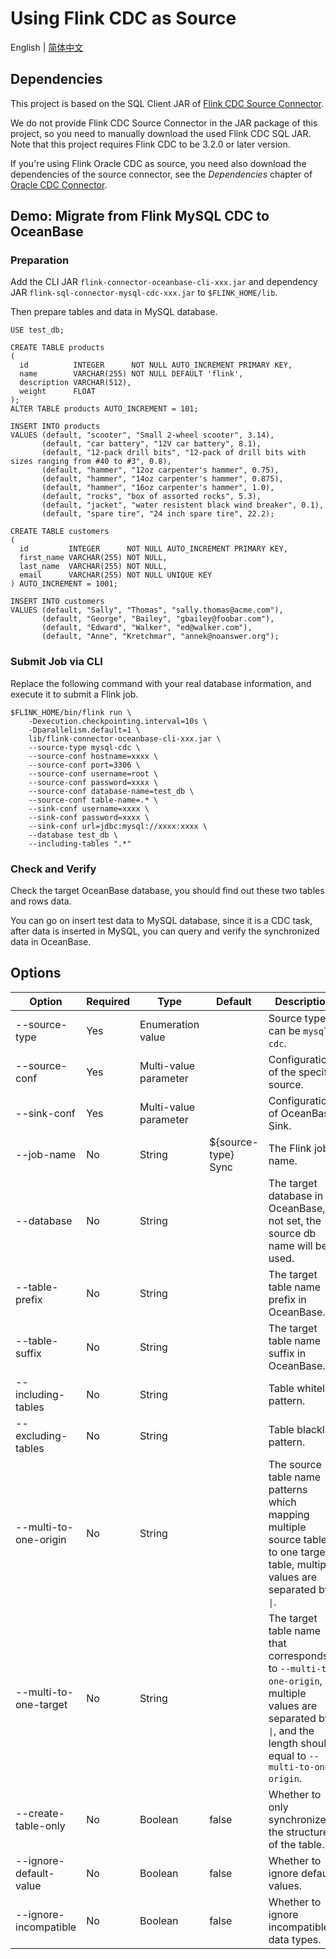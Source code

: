 # Using Flink CDC as Source

English | [简体中文](flink-cdc-source_cn.md)

## Dependencies

This project is based on the SQL Client JAR of [Flink CDC Source Connector](https://nightlies.apache.org/flink/flink-cdc-docs-master/docs/connectors/flink-sources/overview/).

We do not provide Flink CDC Source Connector in the JAR package of this project, so you need to manually download the used Flink CDC SQL JAR. Note that this project requires Flink CDC to be 3.2.0 or later version.

If you're using Flink Oracle CDC as source, you need also download the dependencies of the source connector, see the *Dependencies* chapter of [Oracle CDC Connector](https://nightlies.apache.org/flink/flink-cdc-docs-master/docs/connectors/flink-sources/oracle-cdc/#sql-client-jar).

## Demo: Migrate from Flink MySQL CDC to OceanBase

### Preparation

Add the CLI JAR `flink-connector-oceanbase-cli-xxx.jar` and dependency JAR `flink-sql-connector-mysql-cdc-xxx.jar` to `$FLINK_HOME/lib`.

Then prepare tables and data in MySQL database.

```mysql
USE test_db;

CREATE TABLE products
(
  id          INTEGER      NOT NULL AUTO_INCREMENT PRIMARY KEY,
  name        VARCHAR(255) NOT NULL DEFAULT 'flink',
  description VARCHAR(512),
  weight      FLOAT
);
ALTER TABLE products AUTO_INCREMENT = 101;

INSERT INTO products
VALUES (default, "scooter", "Small 2-wheel scooter", 3.14),
       (default, "car battery", "12V car battery", 8.1),
       (default, "12-pack drill bits", "12-pack of drill bits with sizes ranging from #40 to #3", 0.8),
       (default, "hammer", "12oz carpenter's hammer", 0.75),
       (default, "hammer", "14oz carpenter's hammer", 0.875),
       (default, "hammer", "16oz carpenter's hammer", 1.0),
       (default, "rocks", "box of assorted rocks", 5.3),
       (default, "jacket", "water resistent black wind breaker", 0.1),
       (default, "spare tire", "24 inch spare tire", 22.2);

CREATE TABLE customers
(
  id         INTEGER      NOT NULL AUTO_INCREMENT PRIMARY KEY,
  first_name VARCHAR(255) NOT NULL,
  last_name  VARCHAR(255) NOT NULL,
  email      VARCHAR(255) NOT NULL UNIQUE KEY
) AUTO_INCREMENT = 1001;

INSERT INTO customers
VALUES (default, "Sally", "Thomas", "sally.thomas@acme.com"),
       (default, "George", "Bailey", "gbailey@foobar.com"),
       (default, "Edward", "Walker", "ed@walker.com"),
       (default, "Anne", "Kretchmar", "annek@noanswer.org");
```

### Submit Job via CLI

Replace the following command with your real database information, and execute it to submit a Flink job.

```shell
$FLINK_HOME/bin/flink run \
    -Dexecution.checkpointing.interval=10s \
    -Dparallelism.default=1 \
    lib/flink-connector-oceanbase-cli-xxx.jar \
    --source-type mysql-cdc \
    --source-conf hostname=xxxx \
    --source-conf port=3306 \
    --source-conf username=root \
    --source-conf password=xxxx \
    --source-conf database-name=test_db \
    --source-conf table-name=.* \
    --sink-conf username=xxxx \
    --sink-conf password=xxxx \
    --sink-conf url=jdbc:mysql://xxxx:xxxx \
    --database test_db \
    --including-tables ".*"
```

### Check and Verify

Check the target OceanBase database, you should find out these two tables and rows data.

You can go on insert test data to MySQL database, since it is a CDC task, after data is inserted in MySQL, you can query and verify the synchronized data in OceanBase.

## Options

<div class="highlight">
    <table class="colwidths-auto docutils">
        <thead>
            <tr>
                <th class="text-left" style="width: 10%">Option</th>
                <th class="text-left" style="width: 5%">Required</th>
                <th class="text-left" style="width: 15%">Type</th>
                <th class="text-left" style="width: 10%">Default</th>
                <th class="text-left" style="width: 50%">Description</th>
            </tr>
        </thead>
        <tbody>
            <tr>
                <td>--source-type</td>
                <td>Yes</td>
                <td>Enumeration value</td>
                <td style="word-wrap: break-word;"></td>
                <td>Source type, can be <code>mysql-cdc</code>.</td>
            </tr>
            <tr>
                <td>--source-conf</td>
                <td>Yes</td>
                <td>Multi-value parameter</td>
                <td style="word-wrap: break-word;"></td>
                <td>Configurations of the specific source.</td>
            </tr>
            <tr>
                <td>--sink-conf</td>
                <td>Yes</td>
                <td>Multi-value parameter</td>
                <td style="word-wrap: break-word;"></td>
                <td>Configurations of OceanBase Sink.</td>
            </tr>
            <tr>
                <td>--job-name</td>
                <td>No</td>
                <td>String</td>
                <td style="word-wrap: break-word;">${source-type} Sync</td>
                <td>The Flink job name.</td>
            </tr>
            <tr>
                <td>--database</td>
                <td>No</td>
                <td>String</td>
                <td style="word-wrap: break-word;"></td>
                <td>The target database in OceanBase, if not set, the source db name will be used.</td>
            </tr>
            <tr>
                <td>--table-prefix</td>
                <td>No</td>
                <td>String</td>
                <td style="word-wrap: break-word;"></td>
                <td>The target table name prefix in OceanBase.</td>
            </tr>
            <tr>
                <td>--table-suffix</td>
                <td>No</td>
                <td>String</td>
                <td style="word-wrap: break-word;"></td>
                <td>The target table name suffix in OceanBase.</td>
            </tr>
            <tr>
                <td>--including-tables</td>
                <td>No</td>
                <td>String</td>
                <td style="word-wrap: break-word;"></td>
                <td>Table whitelist pattern.</td>
            </tr>
            <tr>
                <td>--excluding-tables</td>
                <td>No</td>
                <td>String</td>
                <td style="word-wrap: break-word;"></td>
                <td>Table blacklist pattern.</td>
            </tr>
            <tr>
                <td>--multi-to-one-origin</td>
                <td>No</td>
                <td>String</td>
                <td style="word-wrap: break-word;"></td>
                <td>The source table name patterns which mapping multiple source tables to one target table, multiple values are separated by <code>|</code>.</td>
            </tr>
            <tr>
                <td>--multi-to-one-target</td>
                <td>No</td>
                <td>String</td>
                <td style="word-wrap: break-word;"></td>
                <td>The target table name that corresponds to <code>--multi-to-one-origin</code>, multiple values are separated by <code>|</code>, and the length should equal to <code>--multi-to-one-origin</code>.</td>
            </tr>
            <tr>
                <td>--create-table-only</td>
                <td>No</td>
                <td>Boolean</td>
                <td style="word-wrap: break-word;">false</td>
                <td>Whether to only synchronize the structure of the table.</td>
            </tr>
            <tr>
                <td>--ignore-default-value</td>
                <td>No</td>
                <td>Boolean</td>
                <td style="word-wrap: break-word;">false</td>
                <td>Whether to ignore default values. </td>
            </tr>
            <tr>
                <td>--ignore-incompatible</td>
                <td>No</td>
                <td>Boolean</td>
                <td style="word-wrap: break-word;">false</td>
                <td>Whether to ignore incompatible data types.</td>
            </tr>
        </tbody>
    </table>
</div>

